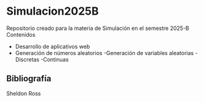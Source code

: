 # Simulacion2025B
Repositorio creado para la materia de Simulación en el semestre 2025-B
Contenidos
- Desarrollo de aplicativos web
- Generación de números aleatorios
-Generación de variables aleatorias
    -Discretas
    -Continuas

## Bibliografía 

Sheldon Ross
